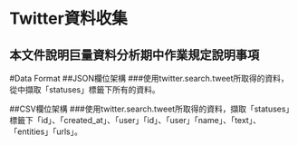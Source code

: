 # Twitter資料收集
## 本文件說明巨量資料分析期中作業規定說明事項

#Data Format
##JSON欄位架構
###使用twitter.search.tweet所取得的資料，從中擷取「statuses」標籤下所有的資料。

##CSV欄位架構
###使用twitter.search.tweet所取得的資料，擷取「statuses」標籤下「id」、「created_at」、「user」「id」、「user」「name」、「text」、「entities」「urls」。
